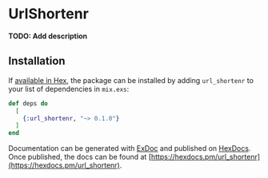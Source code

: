 # UrlShortenr

**TODO: Add description**

## Installation

If [available in Hex](https://hex.pm/docs/publish), the package can be installed
by adding `url_shortenr` to your list of dependencies in `mix.exs`:

```elixir
def deps do
  [
    {:url_shortenr, "~> 0.1.0"}
  ]
end
```

Documentation can be generated with [ExDoc](https://github.com/elixir-lang/ex_doc)
and published on [HexDocs](https://hexdocs.pm). Once published, the docs can
be found at [https://hexdocs.pm/url_shortenr](https://hexdocs.pm/url_shortenr).

